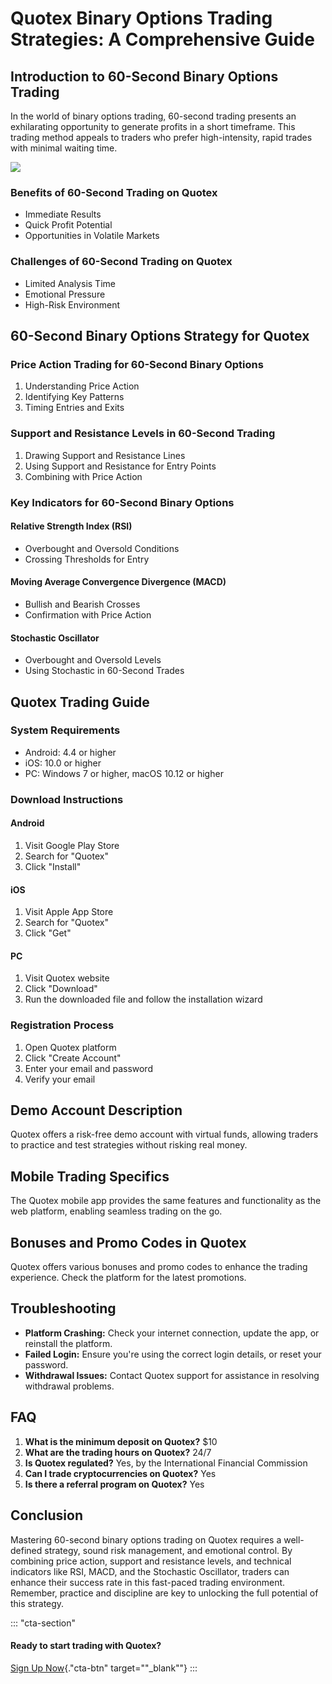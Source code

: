 # Quotex Binary Options Trading Strategies: A Comprehensive Guide

## Introduction to 60-Second Binary Options Trading

In the world of binary options trading, 60-second trading presents an
exhilarating opportunity to generate profits in a short timeframe. This
trading method appeals to traders who prefer high-intensity, rapid
trades with minimal waiting time.

[![](https://static.quotex.io/files/4_en/300_250.jpg)](https://traff.sbs/brokerqxlid)

### Benefits of 60-Second Trading on Quotex

-   Immediate Results
-   Quick Profit Potential
-   Opportunities in Volatile Markets

### Challenges of 60-Second Trading on Quotex

-   Limited Analysis Time
-   Emotional Pressure
-   High-Risk Environment

## 60-Second Binary Options Strategy for Quotex

### Price Action Trading for 60-Second Binary Options

1.  Understanding Price Action
2.  Identifying Key Patterns
3.  Timing Entries and Exits

### Support and Resistance Levels in 60-Second Trading

1.  Drawing Support and Resistance Lines
2.  Using Support and Resistance for Entry Points
3.  Combining with Price Action

### Key Indicators for 60-Second Binary Options

#### Relative Strength Index (RSI)

-   Overbought and Oversold Conditions
-   Crossing Thresholds for Entry

#### Moving Average Convergence Divergence (MACD)

-   Bullish and Bearish Crosses
-   Confirmation with Price Action

#### Stochastic Oscillator

-   Overbought and Oversold Levels
-   Using Stochastic in 60-Second Trades

## Quotex Trading Guide

### System Requirements

-   Android: 4.4 or higher
-   iOS: 10.0 or higher
-   PC: Windows 7 or higher, macOS 10.12 or higher

### Download Instructions

#### Android

1.  Visit Google Play Store
2.  Search for "Quotex"
3.  Click "Install"

#### iOS

1.  Visit Apple App Store
2.  Search for "Quotex"
3.  Click "Get"

#### PC

1.  Visit Quotex website
2.  Click "Download"
3.  Run the downloaded file and follow the installation wizard

### Registration Process

1.  Open Quotex platform
2.  Click "Create Account"
3.  Enter your email and password
4.  Verify your email

## Demo Account Description

Quotex offers a risk-free demo account with virtual funds, allowing
traders to practice and test strategies without risking real money.

## Mobile Trading Specifics

The Quotex mobile app provides the same features and functionality as
the web platform, enabling seamless trading on the go.

## Bonuses and Promo Codes in Quotex

Quotex offers various bonuses and promo codes to enhance the trading
experience. Check the platform for the latest promotions.

## Troubleshooting

-   **Platform Crashing:** Check your internet connection, update the
    app, or reinstall the platform.
-   **Failed Login:** Ensure you\'re using the correct login details, or
    reset your password.
-   **Withdrawal Issues:** Contact Quotex support for assistance in
    resolving withdrawal problems.

## FAQ

1.  **What is the minimum deposit on Quotex?** \$10
2.  **What are the trading hours on Quotex?** 24/7
3.  **Is Quotex regulated?** Yes, by the International Financial
    Commission
4.  **Can I trade cryptocurrencies on Quotex?** Yes
5.  **Is there a referral program on Quotex?** Yes

## Conclusion

Mastering 60-second binary options trading on Quotex requires a
well-defined strategy, sound risk management, and emotional control. By
combining price action, support and resistance levels, and technical
indicators like RSI, MACD, and the Stochastic Oscillator, traders can
enhance their success rate in this fast-paced trading environment.
Remember, practice and discipline are key to unlocking the full
potential of this strategy.

::: \"cta-section\"
#### Ready to start trading with Quotex?

[Sign Up Now](\%22https://traff.sbs/brokerqxsignup\%22){."cta-btn"
target=""_blank""}
:::

